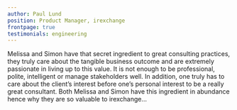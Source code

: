 ```yaml
---
author: Paul Lund
position: Product Manager, irexchange
frontpage: true
testimonials: engineering
---
```

Melissa and Simon have that secret ingredient to great consulting practices, they truly care about the tangible business outcome and are extremely passionate in living up to this value.  It is not enough to be professional, polite, intelligent or manage stakeholders well.  In addition, one truly has to care about the client’s interest before one’s personal interest to be a really great consultant.  Both Melissa and Simon have this ingredient in abundance hence why they are so valuable to irexchange...

